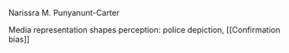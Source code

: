 Narissra M. Punyanunt-Carter 

Media representation shapes perception: police depiction, [[Confirmation bias]]
